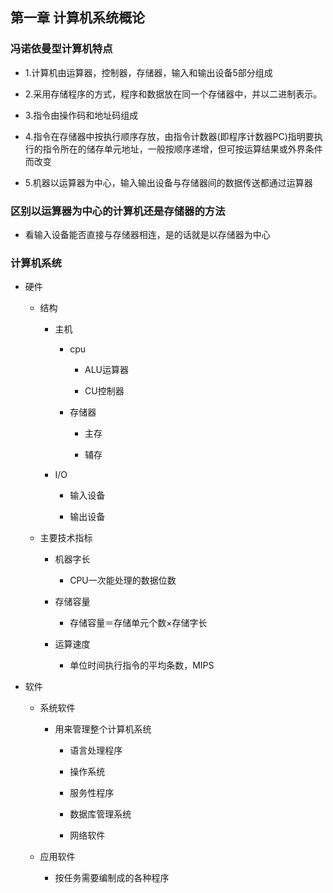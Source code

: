 ## 第一章 计算机系统概论

### 冯诺依曼型计算机特点

-   1.计算机由运算器，控制器，存储器，输入和输出设备5部分组成
    
-   2.采用存储程序的方式，程序和数据放在同一个存储器中，并以二进制表示。
    
-   3.指令由操作码和地址码组成
    
-   4.指令在存储器中按执行顺序存放，由指令计数器(即程序计数器PC)指明要执行的指令所在的储存单元地址，一般按顺序递增，但可按运算结果或外界条件而改变
    
-   5.机器以运算器为中心，输入输出设备与存储器间的数据传送都通过运算器
    

### 区别以运算器为中心的计算机还是存储器的方法

-   看输入设备能否直接与存储器相连，是的话就是以存储器为中心
    

### 计算机系统

-   硬件
    
    -   结构
        
        -   主机
            
            -   cpu
                
                -   ALU运算器
                    
                -   CU控制器
                    
            -   存储器
                
                -   主存
                    
                -   辅存
                    
        -   I/O
            
            -   输入设备
                
            -   输出设备
                
    -   主要技术指标
        
        -   机器字长
            
            -   CPU一次能处理的数据位数
                
        -   存储容量
            
            -   存储容量＝存储单元个数×存储字长
                
        -   运算速度
            
            -   单位时间执行指令的平均条数，MIPS
                
-   软件
    
    -   系统软件
        
        -   用来管理整个计算机系统
            
            -   语言处理程序
                
            -   操作系统
                
            -   服务性程序
                
            -   数据库管理系统
                
            -   网络软件
                
    -   应用软件
        
        -   按任务需要编制成的各种程序
            
